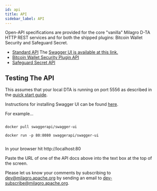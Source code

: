 ```yaml
---
id: api
title: API
sidebar_label: API
---
```

Open-API specifications are provided for the core "vanilla" Milagro D-TA HTTP REST services and for both the shipped plugins: Bitcoin Wallet Security and Safeguard Secret.

-   [Standard API](https://raw.githubusercontent.com/apache/incubator-milagro-dta/develop/open-api.yaml) The [Swagger UI is available at this link.](/swagger/index.html)   
-   [Bitcoin Wallet Security Plugin API](https://raw.githubusercontent.com/apache/incubator-milagro-dta/develop/pkg/bitcoinplugin/open-api.yaml)   
-   [Safeguard Secret API](https://raw.githubusercontent.com/apache/incubator-milagro-dta/develop/pkg/safeguardsecret/open-api.yaml)   

## Testing The API

This assumes that your local DTA is running on port 5556 as described in the [quick start guide](/docs/dta-details/quickstart).

Instructions for installing Swagger UI can be found [here](https://github.com/swagger-api/swagger-ui/blob/master/docs/usage/installation.md).

For example...

```

docker pull swaggerapi/swagger-ui  

docker run -p 80:8080 swaggerapi/swagger-ui


```

In your browser hit http://localhost:80

Paste the URL of one of the API docs above into the text box at the top of the screen. 

Please let us know your comments by subscribing to [dev@milagro.apache.org](mailto:dev@milagro.apache.org) by sending an email to [dev-subscribe@milagro.apache.org](mailto:dev-subscribe@milagro.apache.org).
